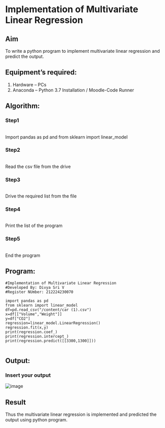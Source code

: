 # Implementation of Multivariate Linear Regression
## Aim
To write a python program to implement multivariate linear regression and predict the output.
## Equipment’s required:
1.	Hardware – PCs
2.	Anaconda – Python 3.7 Installation / Moodle-Code Runner
## Algorithm:
### Step1
<br>Import pandas as pd and from sklearn import linear_model

### Step2
<br>Read the csv file from the drive

### Step3
<br>Drive the required list from the file

### Step4
<br>Print the list of the program

### Step5
<br>End the program

## Program:
```
#Implementation of Multivariate Linear Regression
#Developed By: Divya Sri V
#Register NUmber: 212224230070

import pandas as pd
from sklearn import linear_model
df=pd.read_csv("/content/car (1).csv")
x=df[["Volume","Weight"]]
y=df["CO2"]
regression=linear_model.LinearRegression()
regression.fit(x,y)
print(regression.coef_)
print(regression.intercept_)
print(regression.predict([[3300,1300]]))


```
## Output:

### Insert your output

![image](https://github.com/user-attachments/assets/5b27caa3-2d64-4b95-8367-5220446f57dd)


## Result
Thus the multivariate linear regression is implemented and predicted the output using python program.
